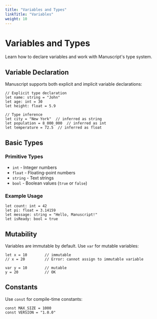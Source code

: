 ```yaml
---
title: "Variables and Types"
linkTitle: "Variables"
weight: 10
---
```


# Variables and Types

Learn how to declare variables and work with Manuscript's type system.

## Variable Declaration

Manuscript supports both explicit and implicit variable declarations:

```ms
// Explicit type declaration
let name: string = "John"
let age: int = 30
let height: float = 5.9

// Type inference
let city = "New York"  // inferred as string
let population = 8_000_000  // inferred as int
let temperature = 72.5  // inferred as float
```

## Basic Types

### Primitive Types

- `int` - Integer numbers
- `float` - Floating-point numbers
- `string` - Text strings
- `bool` - Boolean values (`true` or `false`)

### Example Usage

```ms
let count: int = 42
let pi: float = 3.14159
let message: string = "Hello, Manuscript!"
let isReady: bool = true
```

## Mutability

Variables are immutable by default. Use `var` for mutable variables:

```ms
let x = 10        // immutable
// x = 20         // Error: cannot assign to immutable variable

var y = 10        // mutable
y = 20            // OK
```

## Constants

Use `const` for compile-time constants:

```ms
const MAX_SIZE = 1000
const VERSION = "1.0.0"
``` 